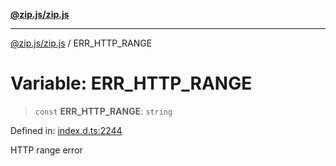 [**@zip.js/zip.js**](../README.md)

***

[@zip.js/zip.js](../globals.md) / ERR\_HTTP\_RANGE

# Variable: ERR\_HTTP\_RANGE

> `const` **ERR\_HTTP\_RANGE**: `string`

Defined in: [index.d.ts:2244](https://github.com/gildas-lormeau/zip.js/blob/cd8507443514e12617ac25921566eb3131bcdbff/index.d.ts#L2244)

HTTP range error
